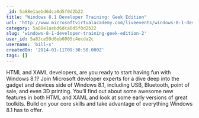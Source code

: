```yaml
---
_id: 5a88e1aebd6dca0d5f0d2b22
title: "Windows 8.1 Developer Training: Geek Edition"
url: 'http://www.microsoftvirtualacademy.com/liveevents/windows-8-1-developer-training-geek-edition#?fbid=Hc0TiYdhIlr'
category: 5a88e1aebd6dca0d5f0d2b22
slug: 'windows-8-1-developer-training-geek-edition-2'
user_id: 5a83ce59d6eb0005c4ecda2c
username: 'bill-s'
createdOn: '2014-01-11T09:30:50.000Z'
tags: []
---
```


HTML and XAML developers, are you ready to start having fun with Windows 8.1? Join Microsoft developer experts for a dive deep into the gadget and devices side of Windows 8.1, including USB, Bluetooth, point of sale, and even 3D printing. You’ll find out about some awesome new features in both HTML and XAML and look at some early versions of great toolkits. Build on your core skills and take advantage of everything Windows 8.1 has to offer.
